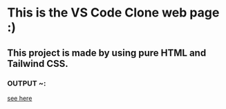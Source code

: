 # This is the VS Code Clone web page :)
## This project is made by using pure HTML and Tailwind CSS.

### OUTPUT ~:
[see here](/assets/Visual_StudioCode-full-screenshort.png)
